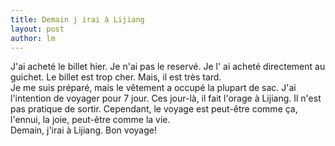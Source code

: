 ```yaml
---
title: Demain j irai à Lijiang 
layout: post
author: lm
---
```

<p>  J'ai acheté le billet hier. Je n'ai pas le reservé. Je l' ai acheté directement au guichet. Le billet est trop cher. Mais, il est très tard.<br />
  Je me suis préparé, mais le vêtement a occupé la plupart de sac. J'ai l'intention de voyager pour 7 jour. Ces jour-là, il fait l'orage à Lijiang. Il n'est pas pratique de sortir. Cependant, le voyage est peut-être comme ça, l'ennui, la joie, peut-être comme la vie.<br />
  Demain, j'irai à Lijiang. Bon voyage!</p>
